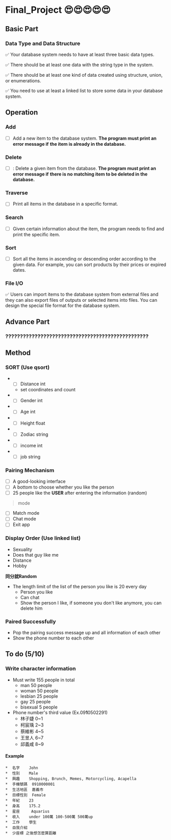 # Final_Project &#x1F60D;&#x1F60D;&#x1F60D;&#x1F60D;&#x1F60D;

## Basic Part
### Data Type and Data Structure
&#x2705; Your database system needs to have at least three basic data types.

&#x2705; There should be at least one data with the string type in the system.

&#x2705; There should be at least one kind of data created using structure, union, or enumerations.

&#x2705; You need to use at least a linked list to store some data in your database system.

## Operation

### Add
- [ ] Add a new item to the database system. **The program must print an error message if**
**the item is already in the database.**
### Delete
- [ ] : Delete a given item from the database. **The program must print an error message if**
**there is no matching item to be deleted in the database.**
### Traverse
- [ ] Print all items in the database in a specific format.
### Search
- [ ]  Given certain information about the item, the program needs to find and print the
specific item.
### Sort
- [ ] Sort all the items in ascending or descending order according to the given data. 
For example, you can sort products by their prices or expired dates.
### File I/O
&#x2705; Users can import items to the database system from external files and they can also
export files of outputs or selected items into files. You can design the special file format for
the database system.

## Advance Part
### ?????????????????????????????????????????????????

## Method

### SORT **(Use qsort)**
* - [ ] Distance  int
  * set coordinates and count
* - [ ] Gender   int
* - [ ] Age	    int
* - [ ] Height	float
* - [ ] Zodiac	string
* - [ ] income	int
* - [ ] job	    string

### Pairing Mechanism
- [ ] A good-looking interface
- [ ] A bottom to choose whether you like the person
- [ ] 25 people like the **USER** after entering the information (random)
> mode
- [ ] Match mode
- [ ] Chat mode
- [ ] Exit app

### Display Order **(Use linked list)**
* Sexuality
* Does that guy like me
* Distance
* Hobby

**同分就Random**
* The length limit of the list of the person you like is 20 every day
  * Person you like
  * Can chat
  * Show the person I like, if someone you don't like anymore, you can delete him

### Paired Successfully
* Pop the pairing success message up and all information of each other
* Show the phone number to each other

## To do (5/10)

### Write character information
* Must write 155 people in total
  * man 50 people
  * woman 50 people
  * lesbian 25 people
  * gay 25 people
  * bisexual 5 people
* Phone number's third value (Ex.09**1**0502291)
  * 林子婕 0~1
  * 柯宸瑀 2~3
  * 蔡維彬 4~5
  * 王昱人 6~7
  * 邱義咸 8~9

#### Example
```
*  名字	 John
*  性別	 Male
*  興趣	 Shopping, Brunch, Memes, Motorcycling, Acapella
*  手機號碼	 0910000001
*  生活地區	 嘉義市
*  目標性別	 Female
*  年紀	 23
*  身高	 175.2
*  星座	  Aquarius
*  收入	 under 100萬 100-500萬 500萬up
*  工作	 學生
*  自我介紹
*  少座標 之後想怎麼算距離
```
